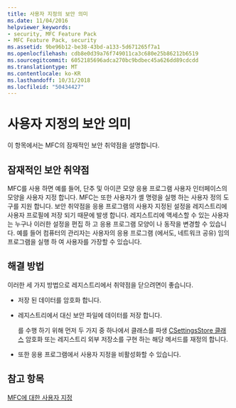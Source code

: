 ```yaml
---
title: 사용자 지정의 보안 의미
ms.date: 11/04/2016
helpviewer_keywords:
- security, MFC Feature Pack
- MFC Feature Pack, security
ms.assetid: 9be96b12-be38-43bd-a133-5d671265f7a1
ms.openlocfilehash: cdb8e0d39a76f749011ca3c680e25b86212b6519
ms.sourcegitcommit: 6052185696adca270bc9bdbec45a626dd89cdcdd
ms.translationtype: MT
ms.contentlocale: ko-KR
ms.lasthandoff: 10/31/2018
ms.locfileid: "50434427"
---
```

# <a name="security-implications-of-customization"></a>사용자 지정의 보안 의미

이 항목에서는 MFC의 잠재적인 보안 취약점을 설명합니다.

## <a name="potential-security-weakness"></a>잠재적인 보안 취약점

MFC를 사용 하면 예를 들어, 단추 및 아이콘 모양 응용 프로그램 사용자 인터페이스의 모양을 사용자 지정 합니다. MFC는 또한 사용자가 셸 명령을 실행 하는 사용자 정의 도구를 지원 합니다. 보안 취약점을 응용 프로그램의 사용자 지정된 설정을 레지스트리에 사용자 프로필에 저장 되기 때문에 발생 합니다. 레지스트리에 액세스할 수 있는 사용자는 누구나 이러한 설정을 편집 하 고 응용 프로그램 모양이 나 동작을 변경할 수 있습니다. 예를 들어 컴퓨터의 관리자는 사용자의 응용 프로그램 (에서도, 네트워크 공유) 임의 프로그램을 실행 하 여 사용자를 가장할 수 있습니다.

## <a name="workarounds"></a>해결 방법

이러한 세 가지 방법으로 레지스트리에서 취약점을 닫으려면이 좋습니다.

- 저장 된 데이터를 암호화 합니다.

- 레지스트리에서 대신 보안 파일에 데이터를 저장 합니다.

   를 수행 하기 위해 먼저 두 가지 중 하나에서 클래스를 파생 [CSettingsStore 클래스](../mfc/reference/csettingsstore-class.md) 암호화 또는 레지스트리 외부 저장소를 구현 하는 해당 메서드를 재정의 합니다.

- 또한 응용 프로그램에서 사용자 지정을 비활성화할 수 있습니다.

## <a name="see-also"></a>참고 항목

[MFC에 대한 사용자 지정](../mfc/customization-for-mfc.md)

